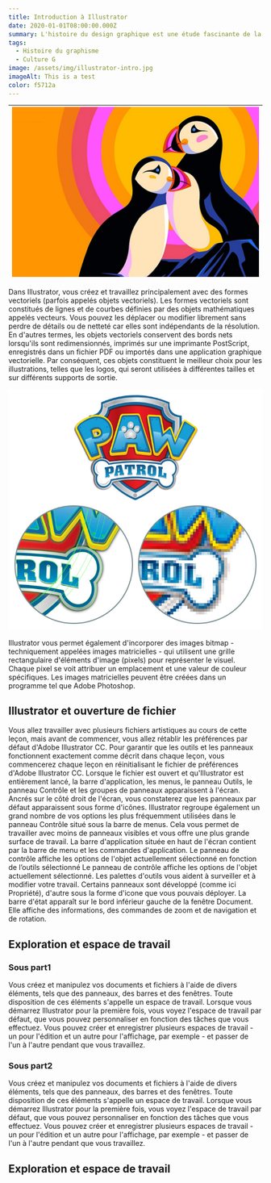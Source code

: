 ```yaml
---
title: Introduction à Illustrator
date: 2020-01-01T08:00:00.000Z
summary: L'histoire du design graphique est une étude fascinante de la mode, des styles et des idéaux. C'est aussi une chronique de personnes et d'événements qui ont changé notre vision du monde. 
tags:
  - Histoire du graphisme
  - Culture G
image: /assets/img/illustrator-intro.jpg
imageAlt: This is a test
color: f5712a
---
```

| ![Forst, Averell & Co. Affiche pour imprimerie Hoe 1870](/src/assets/img/illustrator-intro.jpg) |
|:--:|

Dans Illustrator, vous créez et travaillez principalement avec des formes vectoriels (parfois appelés objets vectoriels). Les formes vectoriels sont constitués de lignes et de courbes définies par des objets mathématiques appelés vecteurs. Vous pouvez les déplacer ou modifier librement sans perdre de détails ou de netteté car elles sont indépendants de la résolution. En d'autres termes, les objets vectoriels conservent des bords nets lorsqu'ils sont redimensionnés, imprimés sur une imprimante PostScript, enregistrés dans un fichier PDF ou importés dans une application graphique vectorielle. Par conséquent, ces objets constituent le meilleur choix pour les illustrations, telles que les logos, qui seront utilisées à différentes tailles et sur différents supports de sortie.

![Logo PawPatrol vector et bitmap](/src/assets/img/logo-PawPatrol-vector-bitmap.jpg)

Illustrator vous permet également d'incorporer des images bitmap - techniquement appelées images matricielles - qui utilisent une grille rectangulaire d'éléments d'image (pixels) pour représenter le visuel. Chaque pixel se voit attribuer un emplacement et une valeur de couleur spécifiques. Les images matricielles peuvent être créées dans un programme tel que Adobe Photoshop.

## Illustrator et ouverture de fichier
Vous allez travailler avec plusieurs fichiers artistiques au cours de cette leçon, mais avant de commencer, vous allez rétablir les préférences par défaut d'Adobe Illustrator CC. Pour garantir que les outils et les panneaux fonctionnent exactement comme décrit dans chaque leçon, vous commencerez chaque leçon en réinitialisant le fichier de préférences d'Adobe Illustrator CC.
Lorsque le fichier est ouvert et qu'Illustrator est entièrement lancé, la barre d'application, les menus, le panneau Outils, le panneau Contrôle et les groupes de panneaux apparaissent à l'écran. Ancrés sur le côté droit de l'écran, vous constaterez que les panneaux par défaut apparaissent sous forme d'icônes. Illustrator regroupe également un grand nombre de vos options les plus fréquemment utilisées dans le panneau Contrôle situé sous la barre de menus. Cela vous permet de travailler avec moins de panneaux visibles et vous offre une plus grande surface de travail.
La barre d'application située en haut de l'écran contient par la barre de menu et les commandes d'application.
Le panneau de contrôle affiche les options de l'objet actuellement sélectionné en fonction de l’outils sélectionné
Le panneau de contrôle affiche les options de l'objet actuellement sélectionné.
Les palettes d'outils vous aident à surveiller et à modifier votre travail. Certains panneaux sont développé (comme ici Propriété), d'autre sous la forme d'icone que vous pouvais déployer.
La barre d'état apparaît sur le bord inférieur gauche de la fenêtre Document. Elle affiche des informations, des commandes de zoom et de navigation et de rotation.
## Exploration et espace de travail
### Sous part1
Vous créez et manipulez vos documents et fichiers à l'aide de divers éléments, tels que des panneaux, des barres et des fenêtres. Toute disposition de ces éléments s'appelle un espace de travail. Lorsque vous démarrez Illustrator pour la première fois, vous voyez l'espace de travail par défaut, que vous pouvez personnaliser en fonction des tâches que vous effectuez. Vous pouvez créer et enregistrer plusieurs espaces de travail - un pour l'édition et un autre pour l'affichage, par exemple - et passer de l'un à l'autre pendant que vous travaillez.
### Sous part2
Vous créez et manipulez vos documents et fichiers à l'aide de divers éléments, tels que des panneaux, des barres et des fenêtres. Toute disposition de ces éléments s'appelle un espace de travail. Lorsque vous démarrez Illustrator pour la première fois, vous voyez l'espace de travail par défaut, que vous pouvez personnaliser en fonction des tâches que vous effectuez. Vous pouvez créer et enregistrer plusieurs espaces de travail - un pour l'édition et un autre pour l'affichage, par exemple - et passer de l'un à l'autre pendant que vous travaillez.

## Exploration et espace de travail
